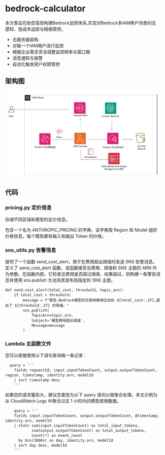 # bedrock-calculator
本方案旨在助您高效构建Bedrock监控体系,实现对Bedrock多IAM用户场景的无感知、低成本追踪与精细管控。
* 无服务器架构
* 对每一个IAM用户进行监控
* 根据企业需求灵活调整监控频率与窗口期
* 消息通知与报警
* 自动化触发用户权限管控



## 架构图
![](/images/image-1.jpg)

## 代码
### pricing.py 定价信息

存储不同区域和模型的定价信息。

包含一个名为 ANTHROPIC_PRICING 的字典，该字典按 Region 和 Model 组织价格信息。每个模型都有输入和输出 Token 的价格。


### sns_utils.py 告警信息
提供了一个函数 send_cost_alert，用于在费用超出阈值时发送 SNS 告警消息。定义了 send_cost_alert 函数，该函数接受总费用、阈值和 SNS 主题的 ARN 作为参数。在函数内部，它检查总费用是否超过阈值，如果超过，则构建一条警告消息并使用 sns.publish 方法将其发布到指定的 SNS 主题。
```
def send_cost_alert(total_cost, threshold, topic_arn):
    if total_cost > threshold:
        message = f"警告:Bedrock模型的总使用费用已达到 ${total_cost:.2f},超出了 ${threshold:.2f} 的阈值。"
        sns.publish(
            TopicArn=topic_arn,
            Subject='模型费用超出阈值',
            Message=message
        )
```

### Lambda 主函数文件
您可以直接使用以下语句查询每一条记录：
```
  query = '''
    fields requestId, input.inputTokenCount, output.outputTokenCount, region, timestamp, identity.arn, modelId
    | sort timestamp desc
    '''
```

如果您的请求量较大，建议您更改为以下 query 语句以做聚合处理，本文示例为从 CloudWatch Logs 中聚合过去 1 小时内的模型使用数据。
```
    query = '''
    fields input.inputTokenCount, output.outputTokenCount, @timestamp, identity.arn, modelId
    | stats sum(input.inputTokenCount) as total_input_tokens, 
            sum(output.outputTokenCount) as total_output_tokens,
            count(*) as event_count
      by bin(3600s) as day, identity.arn, modelId
    | sort day desc, modelId
    '''
```